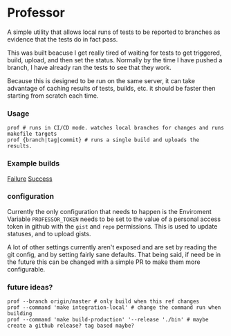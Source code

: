 # Professor
A simple utility that allows local runs of tests to be reported to branches as evidence that the tests do in fact pass.

This was built beacuse I get really tired of waiting for tests to get triggered, build, upload, and then set the status. Normally by the time I have pushed a branch, I have already ran the tests to see that they work.

Because this is designed to be run on the same server, it can take advantage of caching results of tests, builds, etc. it should be faster then starting from scratch each time.

### Usage
```
prof # runs in CI/CD mode. watches local branches for changes and runs makefile targets
prof {branch|tag|commit} # runs a single build and uploads the results.
```

### Example builds
[Failure](https://gist.github.com/DBarney/d1e7920fcf6ae484d397430c1febea06)
[Success](https://gist.github.com/DBarney/61e0f6068911f125dc377600e642290a)

### configuration
Currently the only configuration that needs to happen is the Enviroment Variable `PROFESSOR_TOKEN` needs to be set to the value of a personal access token in github with the `gist` and `repo` permissions. This is used to update statuses, and to upload gists.

A lot of other settings currently aren't exposed and are set by reading the git config, and by setting fairly sane defaults. That being said, if need be in the future this can be changed with a simple PR to make them more configurable.

### future ideas?
```
prof --branch origin/master # only build when this ref changes
prof --command 'make integration-local' # change the command run when building
prof --command 'make build-production' '--release './bin' # maybe create a github release? tag based maybe?
```